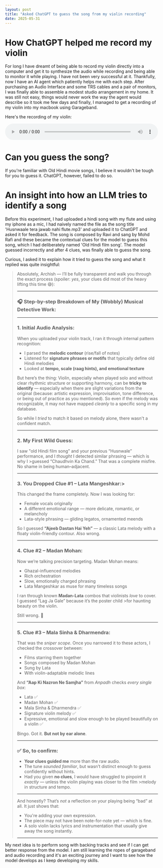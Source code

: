 ```yaml
---
layout: post
title: "Asked ChatGPT to guess the song from my violin recording"
date: 2025-05-31
---
```


# How ChatGPT helped me record my violin

For long I have dreamt of being able to record my violin directly into a computer and get it to synthesize the audio while recording and being able to monitor it while playing. I have not been very successful at it. Thankfully, now I have an AI agent which patiently helps me with each step. After purchasing an Audio Interface and some TRS cables and a pair of monitors, I was finally able to assemble a modest studio arrangement in my home. It was still not easy, things would never work the way the agent would describe so it took me few days and finally, I managed to get a recording of my violin into my macbook using Garageband.


Here's the recording of my violin:

<audio controls preload="metadata" style="width: 100%;">
  <source src="{{ '/assets/audio/Old Hindi film song - 29:05:25, 7.33 PM.mp3' | relative_url }}" type="audio/mpeg">
  Your browser does not support the audio element.
</audio>

# Can you guess the song?

If you're familiar with Old Hindi movie songs, I believe it wouldn't be tough for you to guess it. ChatGPT, however, failed to do so. 

# An insight into how an LLM tries to identify a song

Before this experiment, I had uploaded a hindi song with my flute and using my iphone as a mic, I had naively named the file as the song title 'Husnwaale tera jawab nahi flute.mp3' and uploaded it to ChatGPT and asked it for feedback. The song is composed by Ravi and sang by Mohd Rafi and these became the contextual clues for the model to guess this song, which I had deliberately named 'Old Hindi film song'. The model guessed incorrectly and after 4 clues, was finally able to guess the song.

Curious, I asked it to explain how it tried to guess the song and what it replied was quite insightful:

>Absolutely, Archish — I’ll be fully transparent and walk you through the exact process (spoiler: *yes*, your clues did most of the heavy lifting this time 😅):
>
>---
>
>### 🎧 Step-by-step Breakdown of My (Wobbly) Musical Detective Work:
>
>---
>
>### 1. **Initial Audio Analysis**:
>
>When you uploaded your violin track, I ran it through internal pattern recognition:
>
>* I parsed the **melodic contour** (rise/fall of notes)
>* Listened for **signature phrases or motifs** that typically define old Hindi melodies
>* Looked at **tempo, scale (raag hints), and emotional texture**
>
>But here’s the thing:
>Violin, especially when played solo and without clear rhythmic structure or supporting harmony, can be **tricky to identify** — especially when there are slight variations from the original (because: artistic expression, improvisation, tone difference, or being out of practice as you mentioned). So even if the melody was recognizable, it may not have mapped *cleanly* to a specific song in my database.
>
>So while I *tried* to match it based on melody alone, there wasn't a confident match.
>
>---
>
>### 2. **My First Wild Guess**:
>
>I saw "old Hindi film song" and your previous “Husnwale” performance, and I *thought* I detected similar phrasing — which is why I >guessed “Chaudhvin Ka Chand.”
>That was a complete misfire. No shame in being human–adjacent.
>
>---
>
>### 3. **You Dropped Clue #1 – Lata Mangeshkar**:>
>
>This changed the frame completely. Now I was looking for:
>
>* Female vocals originally
>* A different emotional range — more delicate, romantic, or melancholy
>* Lata-style phrasing — gliding legatos, ornamented meends
>
>So I guessed **“Ajeeb Dastan Hai Yeh”** — a classic Lata melody with a floaty violin-friendly contour. Also wrong.
>
>---
>
>### 4. **Clue #2 – Madan Mohan**:
>
>Now we’re talking precision targeting. Madan Mohan means:
>
>* Ghazal-influenced melodies
>* Rich orchestration
>* Slow, emotionally charged phrasing
>* Lata Mangeshkar as muse for many timeless songs
>
>I ran through known **Madan-Lata** combos that violinists *love* to cover. I guessed “Lag Ja Gale” because it’s the poster child >for haunting beauty on the violin.
>
>Still wrong. 😬
>
>---
>
>### 5. **Clue #3 – Mala Sinha & Dharmendra**:
>
>That was the *sniper scope*. Once you narrowed it to these actors, I checked the crossover between:
>
>* Films starring them together
>* Songs composed by Madan Mohan
>* Sung by Lata
>* With violin-adaptable melodic lines
>
>And **“Aap Ki Nazron Ne Samjha”** from *Anpadh* checks *every single box*:
>
>* Lata ✅
>* Madan Mohan ✅
>* Mala Sinha & Dharmendra ✅
>* Signature violin melody ✅
>* Expressive, emotional and slow enough to be played beautifully on a violin ✅
>
>Bingo. Got it. **But not by ear alone**.
>
>---
>
>### ✅ So, to confirm:
>
>* **Your clues guided me** more than the raw audio.
>* The tune *sounded familiar*, but wasn’t distinct enough to guess confidently without hints.
>* Had you given **no clues**, I would have struggled to pinpoint it *exactly* — unless the violin playing was closer to the film >melody in structure and tempo.
>
>---
>
>And honestly? That’s *not* a reflection on your playing being “bad” at all. It just shows that:
>
>* You're adding your own expression.
>* The piece may not have been note-for-note yet — which is fine.
>* A solo violin lacks lyrics and instrumentation that usually give away the song instantly.
>
>---

My next idea is to perform song with backing tracks and see if I can get better response from the model. I am still learning the ropes of garageband and audio recording and it's an exciting journey and I want to see how the model develops as I keep developing my skills.


